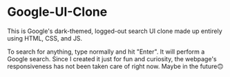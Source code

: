 # Google-UI-Clone
This is Google's dark-themed, logged-out search UI clone made up entirely using HTML, CSS, and JS. 

To search for anything, type normally and hit "Enter". It will perform a Google search.
Since I created it just for fun and curiosity, the webpage's responsiveness has not been taken care of right now. Maybe in the future🙃
